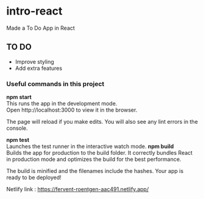 # intro-react  

Made a To Do App in React

## TO DO  
- Improve styling  
- Add extra features

### Useful commands in this project  

**npm start**  
This runs the app in the development mode.  
Open http://localhost:3000 to view it in the browser.

The page will reload if you make edits.
You will also see any lint errors in the console.  

**npm test**  
Launches the test runner in the interactive watch mode.
**npm build**  
Builds the app for production to the build folder.
It correctly bundles React in production mode and optimizes the build for the best performance.

The build is minified and the filenames include the hashes.
Your app is ready to be deployed!  

Netlify link : https://fervent-roentgen-aac491.netlify.app/